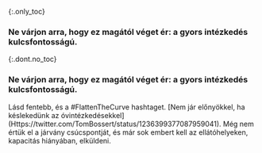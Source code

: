 {:.only_toc} 
 ###  Ne várjon arra, hogy ez magától véget ér: a gyors intézkedés kulcsfontosságú. 

 {:.dont.no_toc} 
 ###  Ne várjon arra, hogy ez magától véget ér: a gyors intézkedés kulcsfontosságú. 

  Lásd fentebb, és a #FlattenTheCurve hashtaget. [Nem jár előnyökkel, ha késlekedünk az óvintézkedésekkel] (Https://twitter.com/TomBossert/status/1236399377087959041). Még nem értük el a járvány csúcspontját, és már sok embert kell az ellátóhelyeken, kapacitás hiányában, elküldeni.

